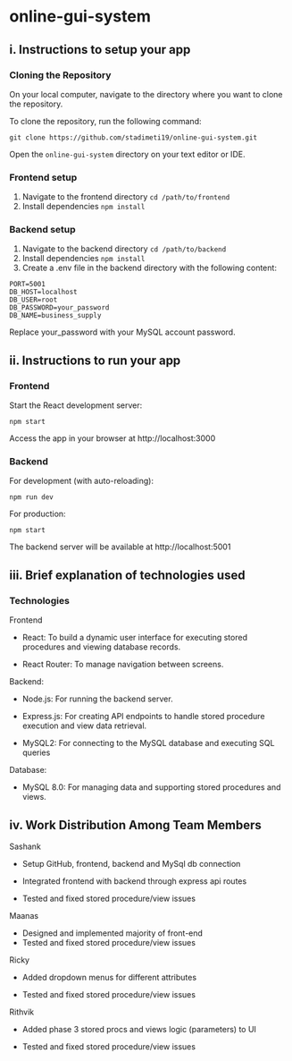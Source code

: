 # online-gui-system

## i. Instructions to setup your app

### Cloning the Repository
On your local computer, navigate to the directory where you want to clone the repository.

To clone the repository, run the following command:

```
git clone https://github.com/stadimeti19/online-gui-system.git
```
Open the `online-gui-system` directory on your text editor or IDE.

### Frontend setup
1. Navigate to the frontend directory `cd /path/to/frontend`
2. Install dependencies `npm install`

### Backend setup
1. Navigate to the backend directory `cd /path/to/backend`
2. Install dependencies `npm install`
3. Create a .env file in the backend directory with the following content:
```
PORT=5001
DB_HOST=localhost
DB_USER=root
DB_PASSWORD=your_password
DB_NAME=business_supply
```
Replace your_password with your MySQL account password.

## ii. Instructions to run your app

### Frontend
Start the React development server:
```
npm start
```
Access the app in your browser at http://localhost:3000

### Backend
For development (with auto-reloading):
```
npm run dev
```

For production:
```
npm start
```

The backend server will be available at http://localhost:5001

## iii. Brief explanation of technologies used

### Technologies

Frontend
- React: To build a dynamic user interface for executing stored procedures and viewing database records.
* React Router: To manage navigation between screens.

Backend:
- Node.js: For running the backend server.
* Express.js: For creating API endpoints to handle stored procedure execution and view data retrieval.
+ MySQL2: For connecting to the MySQL database and executing SQL queries

Database:
- MySQL 8.0: For managing data and supporting stored procedures and views.

## iv. Work Distribution Among Team Members

Sashank
- Setup GitHub, frontend, backend and MySql db connection
* Integrated frontend with backend through express api routes
- Tested and fixed stored procedure/view issues

Maanas
- Designed and implemented majority of front-end 
- Tested and fixed stored procedure/view issues

Ricky
- Added dropdown menus for different attributes
* Tested and fixed stored procedure/view issues

Rithvik
- Added phase 3 stored procs and views logic (parameters) to UI
* Tested and fixed stored procedure/view issues